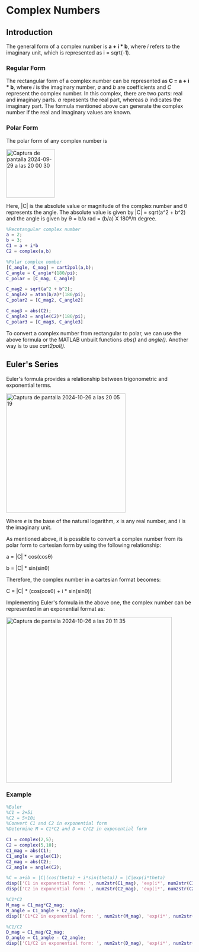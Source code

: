 # Complex Numbers

## Introduction
The general form of a complex number is **a + i * b**, where _i_ refers to the imaginary unit, which is represented as i = sqrt(-1). 

### Regular Form
The rectangular form of a complex number can be represented as **C = a + i * b**, where _i_ is the imaginary number, _a_ and _b_ are coefficients and _C_ represent the complex number. In this complex, there are two parts: real and imaginary parts. _a_ represents the real part, whereas _b_ indicates the imaginary part. 
The formula mentioned above can generate the complex number if the real and imaginary values are known. 

### Polar Form
The polar form of any complex number is

<img width="131" alt="Captura de pantalla 2024-09-29 a las 20 00 30" src="https://github.com/user-attachments/assets/bff36a21-a79a-4868-bdf5-93001b423614">

Here, |C| is the absolute value or magnitude of the complex number and θ represents the angle. The absolute value is given by |C| = sqrt(a^2 + b^2) and the angle is given by θ = b/a rad = (b/a) X 180º/π degree. 

```matlab
%Recntangular complex number
a = 2;
b = 3;
C1 = a + i*b
C2 = complex(a,b)

%Polar complex number
[C_angle, C_mag] = cart2pol(a,b);
C_angle = C_angle*(180/pi);
C_polar = [C_mag, C_angle]

C_mag2 = sqrt(a^2 + b^2);
C_angle2 = atan(b/a)*(180/pi);
C_polar2 = [C_mag2, C_angle2]

C_mag3 = abs(C2);
C_angle3 = angle(C2)*(180/pi);
C_polar3 = [C_mag3, C_angle3]
```
To convert a complex number from rectangular to polar, we can use the above formula or the MATLAB unbuilt functions _abs()_ and _angle()_. Another way is to use _cart2pol()_. 

## Euler's Series
Euler's formula provides a relationship between trigonometric and exponential terms. 

<img width="322" alt="Captura de pantalla 2024-10-26 a las 20 05 19" src="https://github.com/user-attachments/assets/b7bf22f4-8607-4fb4-a142-433c95e55a66">

Where _e_ is the base of the natural logarithm, _x_ is any real number, and _i_ is the imaginary unit. 

As mentioned above, it is possible to convert a complex number from its polar form to cartesian form by using the following relationship:

a = |C| * cos(cosθ)

b = |C| * sin(sinθ) 

Therefore, the complex number in a cartesian format becomes:

C = |C| * (cos(cosθ) + i * sin(sinθ))

Implementing Euler's formula in the above one, the complex number can be represented in an exponential format as:

<img width="447" alt="Captura de pantalla 2024-10-26 a las 20 11 35" src="https://github.com/user-attachments/assets/9f1f3db5-af81-4c7e-844f-b00b1f396783">

### Example
```matlab
%Euler
%C1 = 2+5i
%C2 = 5+10i
%Convert C1 and C2 in exponential form
%Determine M = C1*C2 and D = C/C2 in exponential form

C1 = complex(2,5);
C2 = complex(5,10);
C1_mag = abs(C1);
C1_angle = angle(C1);
C2_mag = abs(C2);
C2_angle = angle(C2);

%C = a+ib = |C|(cos(theta) + i*sin(theta)) = |C|exp(i*theta)
disp(['C1 in exponential form: ', num2str(C1_mag), 'exp(i*', num2str(C1_angle),')']);
disp(['C2 in exponential form: ', num2str(C2_mag), 'exp(i*', num2str(C2_angle), ')']);

%C1*C2
M_mag = C1_mag*C2_mag;
M_angle = C1_angle + C2_angle;
disp(['C1*C2 in exponential form: ', num2str(M_mag), 'exp(i*', num2str(M_angle), ')']);

%C1/C2
D_mag = C1_mag/C2_mag;
D_angle = C1_angle - C2_angle;
disp(['C1/C2 in exponential form: ', num2str(D_mag), 'exp(i*', num2str(D_angle), ')']);
```






